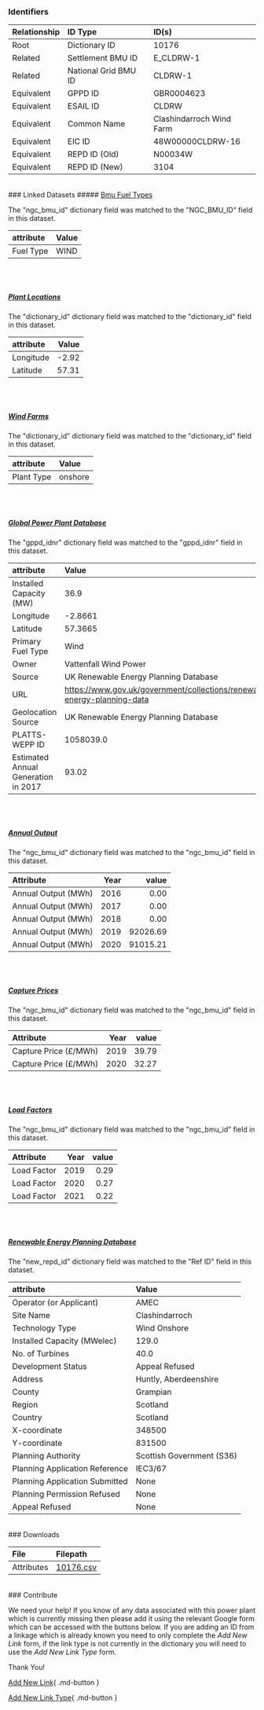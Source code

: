 ### Identifiers

| Relationship   | ID Type              | ID(s)                    |
|:---------------|:---------------------|:-------------------------|
| Root           | Dictionary ID        | 10176                    |
| Related        | Settlement BMU ID    | E_CLDRW-1                |
| Related        | National Grid BMU ID | CLDRW-1                  |
| Equivalent     | GPPD ID              | GBR0004623               |
| Equivalent     | ESAIL ID             | CLDRW                    |
| Equivalent     | Common Name          | Clashindarroch Wind Farm |
| Equivalent     | EIC ID               | 48W00000CLDRW-16         |
| Equivalent     | REPD ID (Old)        | N00034W                  |
| Equivalent     | REPD ID (New)        | 3104                     |

<br>
### Linked Datasets
##### <a href="https://osuked.github.io/Power-Station-Dictionary/datasets/bmu-fuel-types">Bmu Fuel Types</a>



The "ngc_bmu_id" dictionary field was matched to the "NGC_BMU_ID" field in this dataset.

| attribute   | Value   |
|:------------|:--------|
| Fuel Type   | WIND    |

<br><br>
##### <a href="https://osuked.github.io/Power-Station-Dictionary/datasets/plant-locations">Plant Locations</a>



The "dictionary_id" dictionary field was matched to the "dictionary_id" field in this dataset.

| attribute   |   Value |
|:------------|--------:|
| Longitude   |   -2.92 |
| Latitude    |   57.31 |

<br><br>
##### <a href="https://osuked.github.io/Power-Station-Dictionary/datasets/wind-farms">Wind Farms</a>



The "dictionary_id" dictionary field was matched to the "dictionary_id" field in this dataset.

| attribute   | Value   |
|:------------|:--------|
| Plant Type  | onshore |

<br><br>
##### <a href="https://osuked.github.io/Power-Station-Dictionary/datasets/global-power-plant-database">Global Power Plant Database</a>



The "gppd_idnr" dictionary field was matched to the "gppd_idnr" field in this dataset.

| attribute                           | Value                                                                    |
|:------------------------------------|:-------------------------------------------------------------------------|
| Installed Capacity (MW)             | 36.9                                                                     |
| Longitude                           | -2.8661                                                                  |
| Latitude                            | 57.3665                                                                  |
| Primary Fuel Type                   | Wind                                                                     |
| Owner                               | Vattenfall Wind Power                                                    |
| Source                              | UK Renewable Energy Planning Database                                    |
| URL                                 | https://www.gov.uk/government/collections/renewable-energy-planning-data |
| Geolocation Source                  | UK Renewable Energy Planning Database                                    |
| PLATTS-WEPP ID                      | 1058039.0                                                                |
| Estimated Annual Generation in 2017 | 93.02                                                                    |

<br><br>
##### <a href="https://osuked.github.io/Power-Station-Dictionary/datasets/annual-output">Annual Output</a>



The "ngc_bmu_id" dictionary field was matched to the "ngc_bmu_id" field in this dataset.

| Attribute           |   Year |    value |
|:--------------------|-------:|---------:|
| Annual Output (MWh) |   2016 |     0.00 |
| Annual Output (MWh) |   2017 |     0.00 |
| Annual Output (MWh) |   2018 |     0.00 |
| Annual Output (MWh) |   2019 | 92026.69 |
| Annual Output (MWh) |   2020 | 91015.21 |

<br><br>
##### <a href="https://osuked.github.io/Power-Station-Dictionary/datasets/capture-prices">Capture Prices</a>



The "ngc_bmu_id" dictionary field was matched to the "ngc_bmu_id" field in this dataset.

| Attribute             |   Year |   value |
|:----------------------|-------:|--------:|
| Capture Price (£/MWh) |   2019 |   39.79 |
| Capture Price (£/MWh) |   2020 |   32.27 |

<br><br>
##### <a href="https://osuked.github.io/Power-Station-Dictionary/datasets/load-factors">Load Factors</a>



The "ngc_bmu_id" dictionary field was matched to the "ngc_bmu_id" field in this dataset.

| Attribute   |   Year |   value |
|:------------|-------:|--------:|
| Load Factor |   2019 |    0.29 |
| Load Factor |   2020 |    0.27 |
| Load Factor |   2021 |    0.22 |

<br><br>
##### <a href="https://osuked.github.io/Power-Station-Dictionary/datasets/renewable-energy-planning-database">Renewable Energy Planning Database</a>



The "new_repd_id" dictionary field was matched to the "Ref ID" field in this dataset.

| attribute                      | Value                     |
|:-------------------------------|:--------------------------|
| Operator (or Applicant)        | AMEC                      |
| Site Name                      | Clashindarroch            |
| Technology Type                | Wind Onshore              |
| Installed Capacity (MWelec)    | 129.0                     |
| No. of Turbines                | 40.0                      |
| Development Status             | Appeal Refused            |
| Address                        | Huntly, Aberdeenshire     |
| County                         | Grampian                  |
| Region                         | Scotland                  |
| Country                        | Scotland                  |
| X-coordinate                   | 348500                    |
| Y-coordinate                   | 831500                    |
| Planning Authority             | Scottish Government (S36) |
| Planning Application Reference | IEC3/67                   |
| Planning Application Submitted | None                      |
| Planning Permission Refused    | None                      |
| Appeal Refused                 | None                      |


<br>
### Downloads


| File       | Filepath                                                                              |
|:-----------|:--------------------------------------------------------------------------------------|
| Attributes | [10176.csv](https://osuked.github.io/Power-Station-Dictionary/object_attrs/10176.csv) |


<br>
### Contribute

We need your help! If you know of any data associated with this power plant which is currently missing then please add it using the relevant Google form which can be accessed with the buttons below.  If you are adding an ID from a linkage which is already known you need to only complete the *Add New Link* form, if the link type is not currently in the dictionary you will need to use the *Add New Link Type* form.

Thank You!

[Add New Link](https://docs.google.com/forms/d/e/1FAIpQLSc5jRsQ7NgiLLXbwo9PUdwTQyuqbRwThltG56-o6NVSe7E_nw/viewform?usp=pp_url&entry.251912331=10176){ .md-button }

[Add New Link Type](https://docs.google.com/forms/d/e/1FAIpQLSdQfLmfOR0Vw4Z7gDQAIhBbqIifd1RuSFPKmDQpROhOqjo7ew/viewform?usp=pp_url&entry.2141539628=10176){ .md-button }